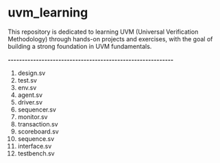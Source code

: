 # uvm_learning
This repository is dedicated to learning UVM (Universal Verification Methodology) through hands-on projects and exercises, with the goal of building a strong foundation in UVM fundamentals.

**-----------------------------------------------------------**
1. design.sv
2. test.sv
3. env.sv
4. agent.sv
5. driver.sv
6. sequencer.sv
7. monitor.sv
8. transaction.sv
9. scoreboard.sv
10. sequence.sv
11. interface.sv
12. testbench.sv
